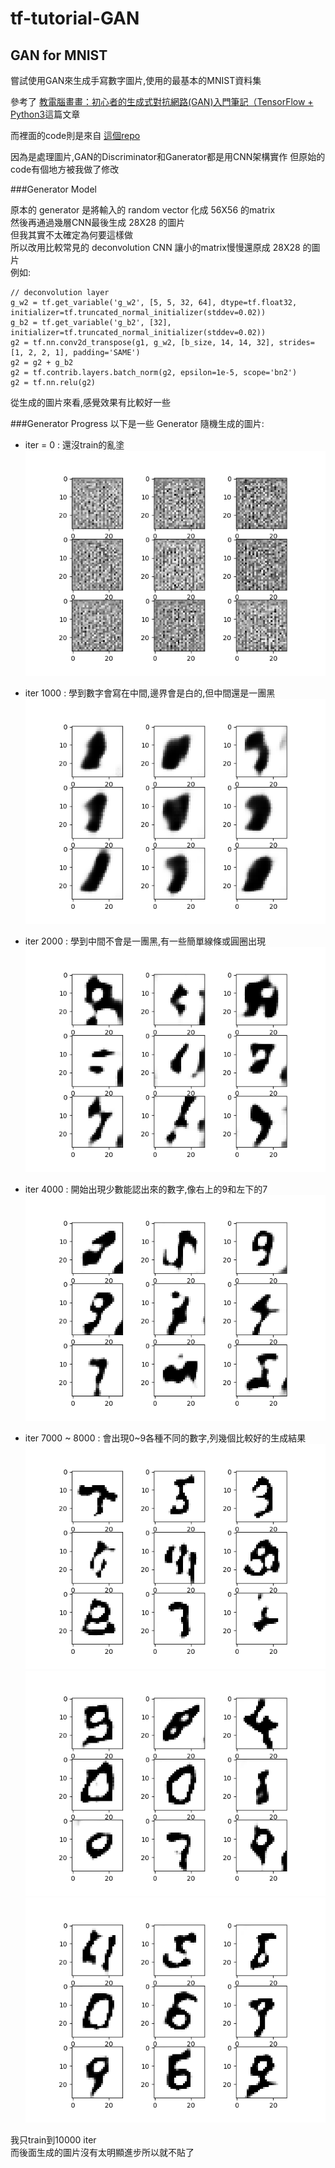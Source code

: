 # tf-tutorial-GAN

## GAN for MNIST

嘗試使用GAN來生成手寫數字圖片,使用的最基本的MNIST資料集

參考了 [教電腦畫畫：初心者的生成式對抗網路(GAN)入門筆記（TensorFlow + Python3](https://medium.com/@gau820827/%E6%95%99%E9%9B%BB%E8%85%A6%E7%95%AB%E7%95%AB-%E5%88%9D%E5%BF%83%E8%80%85%E7%9A%84%E7%94%9F%E6%88%90%E5%BC%8F%E5%B0%8D%E6%8A%97%E7%B6%B2%E8%B7%AF-gan-%E5%85%A5%E9%96%80%E7%AD%86%E8%A8%98-tensorflow-python3-dfad71662952)這篇文章

而裡面的code則是來自 [這個repo](https://github.com/jonbruner/generative-adversarial-networks)

因為是處理圖片,GAN的Discriminator和Ganerator都是用CNN架構實作
但原始的code有個地方被我做了修改

###Generator Model

原本的 generator 是將輸入的 random vector 化成 56X56 的matrix  
然後再通過幾層CNN最後生成 28X28 的圖片  
但我其實不太確定為何要這樣做  
所以改用比較常見的 deconvolution CNN 讓小的matrix慢慢還原成 28X28 的圖片  
例如:

	// deconvolution layer
    g_w2 = tf.get_variable('g_w2', [5, 5, 32, 64], dtype=tf.float32, initializer=tf.truncated_normal_initializer(stddev=0.02))
	g_b2 = tf.get_variable('g_b2', [32], initializer=tf.truncated_normal_initializer(stddev=0.02))
	g2 = tf.nn.conv2d_transpose(g1, g_w2, [b_size, 14, 14, 32], strides=[1, 2, 2, 1], padding='SAME')
	g2 = g2 + g_b2
	g2 = tf.contrib.layers.batch_norm(g2, epsilon=1e-5, scope='bn2')
	g2 = tf.nn.relu(g2)

從生成的圖片來看,感覺效果有比較好一些  

###Generator Progress
以下是一些 Generator 隨機生成的圖片:

- iter = 0 : 還沒train的亂塗  
![img0](./img/gen_img0.png)

- iter 1000 : 學到數字會寫在中間,邊界會是白的,但中間還是一團黑  
![img0](./img/gen_img1000.png)

- iter 2000 : 學到中間不會是一團黑,有一些簡單線條或圓圈出現  
![img0](./img/gen_img2000.png)

- iter 4000 : 開始出現少數能認出來的數字,像右上的9和左下的7
![img0](./img/gen_img4000.png)

- iter 7000 ~ 8000 : 會出現0~9各種不同的數字,列幾個比較好的生成結果  
![img0](./img/gen_img6950.png)
![img0](./img/gen_img7450.png)
![img0](./img/gen_img7750.png)

我只train到10000 iter  
而後面生成的圖片沒有太明顯進步所以就不貼了
